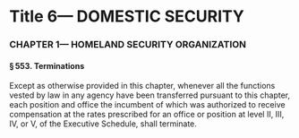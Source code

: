 
# Title 6— DOMESTIC SECURITY
### CHAPTER 1— HOMELAND SECURITY ORGANIZATION
#### § 553. Terminations

Except as otherwise provided in this chapter, whenever all the functions vested by law in any agency have been transferred pursuant to this chapter, each position and office the incumbent of which was authorized to receive compensation at the rates prescribed for an office or position at level II, III, IV, or V, of the Executive Schedule, shall terminate.
